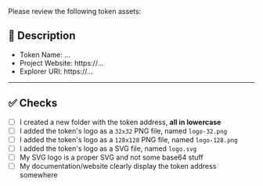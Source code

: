 Please review the following token assets:

## 📑 Description
<!-- Some basic information about the token you want to add -->
- Token Name: ...
- Project Website: https://... <!-- ⚠️ Your website MUST contain of the token address or the PR will be rejected -->
- Explorer URI: https://...


---

## ✅ Checks
<!-- Make sure your pr passes the CI checks and do check the following fields as needed - -->
- [ ] I created a new folder with the token address, **all in lowercase**
- [ ] I added the token's logo as a `32x32` PNG file, named `logo-32.png`
- [ ] I added the token's logo as a `128x128` PNG file, named `logo-128.png`
- [ ] I added the token's logo as a SVG file, named `logo.svg`
- [ ] My SVG logo is a proper SVG and not some base64 stuff
- [ ] My documentation/website clearly display the token address somewhere
